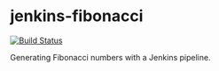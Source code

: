 # jenkins-fibonacci
[![Build Status](http://ec2-54-186-153-241.us-west-2.compute.amazonaws.com/buildStatus/icon?job=fibonacci)](http://ec2-54-186-153-241.us-west-2.compute.amazonaws.com/job/fibonacci/)

Generating Fibonacci numbers with a Jenkins pipeline.
